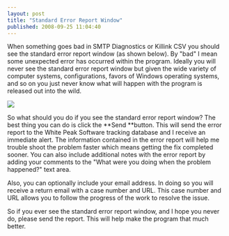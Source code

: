```yaml
---
layout: post
title: "Standard Error Report Window"
published: 2008-09-25 11:04:40
---
```

When something goes bad in SMTP Diagnostics or Killink CSV you should see the standard error report window (as shown below). By "bad" I mean some unexpected error has occurred within the program. Ideally you will never see the standard error report window but given the wide variety of computer systems, configurations, favors of Windows operating systems, and so on you just never know what will happen with the program is released out into the wild. 

[![](http://blog.whitepeaksoftware.com/wp-content/uploads/2008/09/errorreport.jpg)](http://blog.whitepeaksoftware.com/wp-content/uploads/2008/09/errorreport.jpg)

So what should you do if you see the standard error report window? The best thing you can do is click the **Send **button. This will send the error report to the White Peak Software tracking database and I receive an immediate alert. The information contained in the error report will help me trouble shoot the problem faster which means getting the fix completed sooner. You can also include additional notes with the error report by adding your comments to the "What were you doing when the problem happened?" text area. 

Also, you can optionally include your email address. In doing so you will receive a return email with a case number and URL. This case number and URL allows you to follow the progress of the work to resolve the issue. 

So if you ever see the standard error report window, and I hope you never do, please send the report. This will help make the program that much better.
